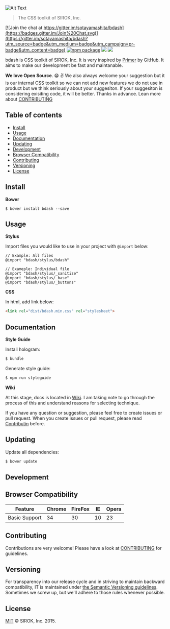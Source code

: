![Alt Text](http://i.giphy.com/oDDs67mo76beM.gif)

> The CSS toolkit of SIROK, Inc.

[![Join the chat at https://gitter.im/sotayamashita/bdash](https://badges.gitter.im/Join%20Chat.svg)](https://gitter.im/sotayamashita/bdash?utm_source=badge&utm_medium=badge&utm_campaign=pr-badge&utm_content=badge)
[![npm package][npm-ver-link]][releases]
[![][dl-badge]][npm-pkg-link]
[![][mit-badge]][mit]

bdash is CSS toolkit of SIROK, Inc. It is very inspired by [Primer][primer] by GitHub. It aims to make our development be fast and maintanable.

 **We love Open Source**. :grin: :v: We also always welcome your suggestion but it is our internal CSS toolkit so we can not add new features we do not use in product but we think seriously about your suggesiton. If your suggesiton is considering exisiting code, it will be better. Thanks in advance. Lean more about [CONTRIBUTING](#contributing)

## Table of contents

* [Install](#install)
* [Usage](#usage)
* [Documentation](#documentation)
* [Updating](#updating)
* [Development](#development)
* [Browser Compatibility](#browser-compatibility)
* [Contributing](#contributing)
* [Versioning](#versioning)
* [License](#license)

## Install

**Bower**

```
$ bower install bdash --save
```

## Usage

**Stylus**

Import files you would like to use in your project with `@import` below:

```stylus
// Example: All files
@import "bdash/stylus/bdash"

// Exameple: Individual file
@import "bdash/stylus/_sanitize"
@import "bdash/stylus/_base"
@import "bdash/stylus/_buttons"
```

**CSS**

In html, add link below:

```html
<link rel="dist/bdash.min.css" rel="stylesheet">
```

## Documentation

**Style Guide**

Install hologram:

```bash
$ bundle
```

Generate style guide:

```bash
$ npm run styleguide
```

**Wiki**

At this stage, docs is located in [Wiki](https://github.com/sotayamashita/bdash/wiki). I am taking note to go through the process of this and understand reasons for selecting technique.

If you have any question or suggestion, please feel free to create issues or pull request. When you create issues or pull request, please read [Contributin](#contributing) before.

## Updating

Update all dependencies:

```bash
$ bower update
```

## Development

## Browser Compatibility

| Feature       | Chrome        | FireFox       | IE            |  Opera         |
| ------------- | ------------- | ------------- | ------------- | ------------- |
| Basic Support | 34            | 30            | 10            |  23           |

## Contributing

Contributions are very welcome! Please have a look at [CONTRIBUTING](CONTRIBUTING) for guidelines.

## Versioning

For transparency into our release cycle and in striving to maintain backward compatibility, IT is maintained under [the Semantic Versioning guidelines](http://semver.org/). Sometimes we screw up, but we'll adhere to those rules whenever possible.

## License

[MIT][mit] © SIROK, Inc. 2015.

[mit]:            https://github.com/sotayamashita/bdash/blob/master/LICENSE
[mit-badge]:      https://img.shields.io/github/license/sotayamashita/bdash.svg?style=flat-square
[releases]:       https://github.com/sotayamashita/bdash/releases
[npm-pkg-link]:   https://www.npmjs.org/package/bdash
[npm-ver-link]:   https://img.shields.io/npm/v/bdash.svg?style=flat-square
[dl-badge]:       http://img.shields.io/npm/dm/bdash.svg?style=flat-square
[primer]:         https://github.com/primer/primer
